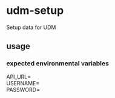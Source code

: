 # udm-setup
Setup data for UDM

## usage

### expected environmental variables
API_URL=  
USERNAME=  
PASSWORD=  